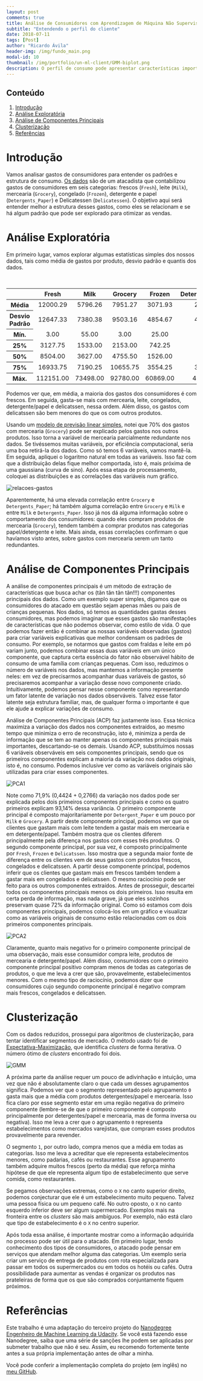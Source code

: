 ```yaml
---
layout: post
comments: true
title: Análise de Consumidores com Aprendizagem de Máquina Não Supervisionado
subtitle: "Entendendo o perfil do cliente"
date: 2018-07-11
tags: [Post]
author: "Ricardo Ávila"
header-img: /img/fundo_main.png
modal-id: 10
thumbnail: /img/portfolio/un-ml-client/GMM-biplot.png
description: O perfil de consumo pode apresentar características importantes dos clientes e seus padrões de compra. De posse dessas informações, as empresas podem melhorar suas estratégias de marketing, direcionando os produtos corretos para clientes específicos, maximizando as vendas e evitando estoques desnecessários. 
---
```


## Conteúdo
1. [Introdução](#intro) 
2. [Análise Exploratória](#explo)
3. [Análise de Componentes Principais](#PCA)
4. [Clusterização](#GMM)
5. [Referências](#ref)

# Introdução <a name="intro"></a>

Vamos analisar gastos de consumidores para entender os padrões e estrutura de consumo. [Os dados](https://archive.ics.uci.edu/ml/datasets/Wholesale+customers) são de um atacadista que contabilizou gastos de consumidores em seis categorias: frescos (`Fresh`), leite (`Milk`), mercearia (`Grocery`), congelado (`Frozen`), detergente e papel (`Detergents_Paper`) e Delicatessen (`Delicatessen`). O objetivo aqui será entender melhor a estrutura desses gastos, como eles se relacionam e se há algum padrão que pode ser explorado para otimizar as vendas.

# Análise Exploratória <a name="explo"></a>

Em primeiro lugar, vamos explorar algumas estatísticas simples dos nossos dados, tais como média de gastos por produto, desvio padrão e quantis dos dados.

<table class="table table-striped table-bordered table-hover" style="text-align: center;">
  <thead>
    <tr>
      <th></th>
      <th>Fresh</th>
      <th>Milk</th>
      <th>Grocery</th>
      <th>Frozen</th>
      <th>Detergents_Paper</th>
      <th>Delicatessen</th>
    </tr>
  </thead>
  <tbody>
    <tr>
      <th>Média</th>
      <td>12000.29</td>
      <td>5796.26</td>
      <td>7951.27</td>
      <td>3071.93</td>
      <td>2881.49</td>
      <td>1524.87</td>
    </tr>
    <tr>
      <th>Desvio Padrão</th>
      <td>12647.33</td>
      <td>7380.38</td>
      <td>9503.16</td>
      <td>4854.67</td>
      <td>4767.85</td>
      <td>2820.10</td>
    </tr>
    <tr>
      <th>Mín.</th>
      <td>3.00</td>
      <td>55.00</td>
      <td>3.00</td>
      <td>25.00</td>
      <td>3.00</td>
      <td>3.00</td>
    </tr>
    <tr>
      <th>25%</th>
      <td>3127.75</td>
      <td>1533.00</td>
      <td>2153.00</td>
      <td>742.25</td>
      <td>256.75</td>
      <td>408.25</td>
    </tr>
    <tr>
      <th>50%</th>
      <td>8504.00</td>
      <td>3627.00</td>
      <td>4755.50</td>
      <td>1526.00</td>
      <td>816.50</td>
      <td>965.50</td>
    </tr>
    <tr>
      <th>75%</th>
      <td>16933.75</td>
      <td>7190.25</td>
      <td>10655.75</td>
      <td>3554.25</td>
      <td>3922.00</td>
      <td>1820.25</td>
    </tr>
    <tr>
      <th>Máx.</th>
      <td>112151.00</td>
      <td>73498.00</td>
      <td>92780.00</td>
      <td>60869.00</td>
      <td>40827.00</td>
      <td>47943.00</td>
    </tr>
  </tbody>
</table>

Podemos ver que, em média, a maioria dos gastos dos consumidores é com frescos. Em seguida, gasta-se mais com mercearia, leite, congelados, detergente/papel e delicatssen, nessa ordem. Além disso, os gastos com delicatssen são bem menores do que os com outros produtos.

Usando um [modelo de previsão linear simples](https://matheusfacure.github.io/2017/02/15/MQO-formula-analitica/), notei que 70% dos gastos com mercearia (`Grocery`) pode ser explicado pelos gastos nos outros produtos. Isso torna a variável de mercearia parcialmente redundante nos dados. Se tivéssemos muitas variáveis, por eficiência computacional, seria uma boa retirá-la dos dados. Como só temos 6 variáveis, vamos mantê-la. Em seguida, apliquei o logaritmo natural em todas as variáveis. Isso faz com que a distribuição delas fique melhor comportada, isto é, mais próxima de uma gaussiana (curva de sino). Após essa etapa de processamento, coloquei as distribuições e as correlações das variáveis num gráfico.

<img class="img-responsive center-block thumbnail" src="/img/portfolio/un-ml-client/relacoes-gastos.png" alt="relacoes-gastos" />

Aparentemente, há uma elevada correlação entre `Grocery` e `Detergents_Paper`; há também alguma correlação entre `Grocery` e `Milk` e entre `Milk` e `Detergents_Paper`. Isso já nos dá alguma informação sobre o comportamento dos consumidores: quando eles compram produtos de mercearia (`Grocery`), tendem também a comprar produtos nas categorias papel/detergente e leite. Mais ainda, essas correlações confirmam o que havíamos visto antes, sobre gastos com mercearia serem um tanto redundantes.

# Análise de Componentes Principais <a name="PCA"></a>

A análise de componentes principais é um método de extração de características que busca achar os (tãn tãn tãn tãn!!!) componentes principais dos dados. Como um exemplo super simples, digamos que os consumidores do atacado em questão sejam apenas mães ou pais de crianças pequenas. Nos dados, só temos as quantidades gastas desses consumidores, mas podemos imaginar que esses gastos são manifestações de características que não podemos observar, como estilo de vida. O que podemos fazer então é combinar as nossas variáveis observadas (gastos) para criar variáveis explicativas que melhor condensam os padrões de consumo. Por exemplo, se notarmos que gastos com fraldas e leite em pó variam junto, podemos combinar essas duas variáveis em um único componente, que captura certa essência do fator não observável hábito de consumo de uma família com crianças pequenas. Com isso, reduzimos o número de variáveis nos dados, mas mantemos a informação presente neles: em vez de precisarmos acompanhar duas variáveis de gastos, só precisaremos acompanhar a variação desse novo componente criado. Intuitivamente, podemos pensar nesse componente como representando um fator latente de variação nos dados observáveis. Talvez esse fator latente seja estrutura familiar, mas, de qualquer forma o importante é que ele ajude a explicar variações de consumo. 

Análise de Componentes Principais (ACP) faz justamente isso. Essa técnica maximiza a variação dos dados nos componentes extraídos, ao mesmo tempo que minimiza o erro de reconstrução, isto é, minimiza a perda de informação que se tem ao manter apenas os componentes principais mais importantes, descartando-se os demais. Usando ACP, substituímos nossas 6 variáveis observáveis em seis componentes principais, sendo que os primeiros componentes explicam a maioria da variação nos dados originais, isto é, no consumo. Podemos inclusive ver como as variáveis originais são utilizadas para criar esses componentes.

<img class="img-responsive center-block thumbnail" src="/img/portfolio/un-ml-client/PCA-composicao.png" alt="PCA1" />

Note como 71,9% (0,4424 + 0,2766) da variação nos dados pode ser explicada pelos dois primeiros componentes principais e como os quatro primeiros explicam 93,14% dessa variância. O primeiro componente principal é composto majoritariamente por `Detergent_Paper` e um pouco por `Milk` e `Grocery`. A partir deste componente principal, podemos ver que os clientes que gastam mais com leite tendem a gastar mais em mercearia e em detergente/papel. Também mostra que os clientes diferem principalmente pela diferença nos gastos com esses três produtos. O segundo componente principal, por sua vez, é composto principalmente por `Fresh`, `Frozen` e `Delicatssen`. Isso mostra que a segunda maior fonte de diferença entre os clientes vem de seus gastos com produtos frescos, congelados e delicatssen. A partir desse componente principal, podemos inferir que os clientes que gastam mais em frescos também tendem a gastar mais em congelados e delicatssen. O mesmo raciocínio pode ser feito para os outros componentes extraídos. Antes de prosseguir, descartei todos os componentes principais menos os dois primeiros. Isso resulta em certa perda de informação, mas nada grave, já que eles sozinhos preservam quase 72% da informação original. Como só estamos com dois componentes principais, podemos colocá-los em um gráfico e visualizar como as variáveis originais de consumo estão relacionadas com os dois primeiros componentes principais.

<img class="img-responsive center-block thumbnail" src="/img/portfolio/un-ml-client/PCA-biplot.png" alt="PCA2" />

Claramente, quanto mais negativo for o primeiro componente principal de uma observação, mais esse consumidor compra leite, produtos de mercearia e detergente/papel. Além disso, consumidores com o primeiro componente principal positivo compram menos de todas as categorias de produtos, o que me leva a crer que são, provavelmente, estabelecimentos menores. Com o mesmo tipo de raciocínio, podemos dizer que consumidores cujo segundo componente principal é negativo compram mais frescos, congelados e delicatssen.

# Clusterização <a name="GMM"></a>

Com os dados reduzidos, prossegui para algoritmos de clusterização, para tentar identificar segmentos de mercado. O método usado foi de [Expectativa-Maximização](https://www.youtube.com/watch?v=REypj2sy_5U), que identifica *clusters* de forma iterativa. O número ótimo de *clusters* encontrado foi dois. 

<img class="img-responsive center-block thumbnail" src="/img/portfolio/un-ml-client/GMM-biplot.png" alt="GMM" />

A próxima parte da análise requer um pouco de adivinhação e intuição, uma vez que não é absolutamente claro o que cada um desses agrupamentos significa. Podemos ver que o segmento representado pelo agrupamento `0` gasta mais que a média com produtos detergentes/papel e mercearia. Isso fica claro por esse segmento estar em uma região negativa do primeiro componente (lembre-se de que o primeiro componente é composto principalmente por detergentes/papel e mercearia, mas de forma inversa ou negativa). Isso me leva a crer que o agrupamento `0` representa estabelecimentos como mercados varejistas, que compram esses produtos provavelmente para revender. 

O segmento `1`, por outro lado, compra menos que a média em todas as categorias. Isso me leva a acreditar que ele representa estabelecimentos menores, como padarias, cafés ou restaurantes. Esse agrupamento também adquire muitos frescos (perto da média) que reforça minha hipótese de que ele representa algum tipo de estabelecimento que serve comida, como restaurantes.

Se pegamos observações extremas, como o `X` no canto superior direito, podemos conjecturar que ele é um estabelecimento muito pequeno. Talvez uma pessoa física ou um pequeno café. No outro oposto, o `X` no canto esquerdo inferior deve ser algum supermercado. Exemplos mais na fronteira entre os *clusters* são mais ambíguos. Por exemplo, não está claro que tipo de estabelecimento é o `X` no centro superior.

Após toda essa análise, é importante mostrar como a informação adquirida no processo pode ser útil para o atacado. Em primeiro lugar, tendo conhecimento dos tipos de consumidores, o atacado pode pensar em serviços que atendam melhor alguma das categorias. Um exemplo seria criar um serviço de entrega de produtos com rota especializada para passar em todos os supermercados ou em todos os hotéis ou cafés. Outra possibilidade para aumentar as vendas é organizar os produtos nas prateleiras de forma que os que são comprados conjuntamente fiquem próximos.

# Referências <a name="ref"></a>

Este trabalho é uma adaptação do terceiro projeto do [Nanodegree Engenheiro de Machine Learning da Udacity](https://br.udacity.com/course/machine-learning-engineer-nanodegree--nd009/?gclid=Cj0KEQjw9r7JBRCj37PlltTskaMBEiQAKTzTfFcElVRXhgn0LpGDkFgyBmi0C71whULjIq3rpRANFusaAtlH8P8HAQ). Se você está fazendo esse Nanodegree, saiba que uma série de sanções lhe podem ser aplicadas por submeter trabalho que não é seu. Assim, eu recomendo fortemente tente antes a sua própria implementação antes de olhar a minha.

Você pode conferir a implementação completa do projeto (em inglês) no [meu GitHub](https://github.com/matheusfacure/Tutoriais-de-AM/tree/master/Exemplos).


